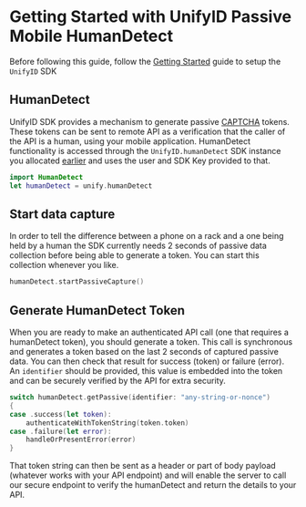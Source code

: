 # Getting Started with UnifyID Passive Mobile HumanDetect

Before following this guide, follow the [Getting Started](./README.md) guide to setup the `UnifyID` SDK

## HumanDetect

UnifyID SDK provides a mechanism to generate passive [CAPTCHA](https://en.wikipedia.org/wiki/CAPTCHA) tokens.  These tokens can be sent to remote API as a verification that the caller of the API is a human, using your mobile application.  HumanDetect functionality is accessed through the `UnifyID.humanDetect` SDK instance you allocated [earlier](../README.md) and uses the user and SDK Key provided to that.

```swift
import HumanDetect
let humanDetect = unify.humanDetect
```

## Start data capture

In order to tell the difference between a phone on a rack and a one being held by a human the SDK currently needs 2 seconds of passive data collection before being able to generate a token.  You can start this collection whenever you like.

```swift
humanDetect.startPassiveCapture()
```

## Generate HumanDetect Token

When you are ready to make an authenticated API call (one that requires a humanDetect token), you should generate a token.  This call is synchronous and generates a token based on the last 2 seconds of captured passive data.  You can then check that result for success (token) or failure (error).  An `identifier` should be provided, this value is embedded into the token and can be securely verified by the API for extra security.

```swift
switch humanDetect.getPassive(identifier: "any-string-or-nonce")
{
case .success(let token):
    authenticateWithTokenString(token.token)
case .failure(let error):
    handleOrPresentError(error)
}
```

That token string can then be sent as a header or part of body payload (whatever works with your API endpoint) and will enable the server to call our secure endpoint to verify the humanDetect and return the details to your API.
